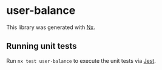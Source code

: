 # user-balance

This library was generated with [Nx](https://nx.dev).

## Running unit tests

Run `nx test user-balance` to execute the unit tests via [Jest](https://jestjs.io).
